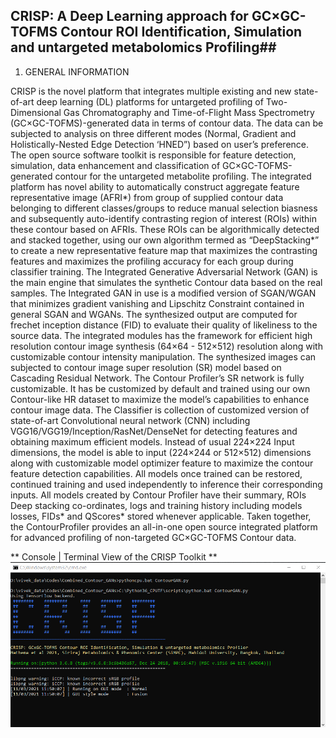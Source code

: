 ## CRISP: A Deep Learning approach for GC×GC-TOFMS Contour ROI Identification, Simulation and untargeted metabolomics Profiling##
  
1. GENERAL INFORMATION 
  
CRISP is the novel platform that integrates multiple existing and new state-of-art deep learning (DL) platforms for untargeted profiling of Two-Dimensional Gas Chromatography and Time-of-Flight Mass Spectrometry (GC×GC-TOFMS)-generated data in terms of contour  data. The data can be subjected to analysis on three different modes (Normal, Gradient and Holistically-Nested Edge Detection ‘HNED”) based on user’s preference.  The open source software toolkit is responsible for feature detection, simulation, data enhancement and classification of GC×GC-TOFMS-generated contour for the untargeted metabolite profiling. The integrated platform has novel ability to automatically construct aggregate feature representative image (AFRI*) from group of supplied contour data belonging to different classes/groups to reduce manual  selection biasness and subsequently auto-identify contrasting region of interest (ROIs) within these contour based on AFRIs. These ROIs can be algorithmically detected and stacked together, using our own algorithm termed as “DeepStacking*” to create a new representative feature map that maximizes the contrasting features and maximizes the profiling accuracy for each group during classifier training. The Integrated Generative Adversarial Network (GAN) is the main engine that simulates the synthetic Contour data based on the real samples. The Integrated GAN in use is a modified version of SGAN/WGAN that minimizes gradient vanishing and Lipschitz Constraint contained in general SGAN and WGANs. The synthesized output are computed for frechet inception distance (FID) to evaluate their quality of likeliness to the source data. The integrated modules has the framework for efficient high resolution contour image synthesis (64×64 - 512×512) resolution along with customizable contour intensity manipulation. The synthesized images can subjected to contour image super resolution (SR) model based on Cascading Residual Network. The Contour Profiler’s SR network is fully customizable. It has be customized by default and trained using our own Contour-like HR dataset to maximize the model’s capabilities to enhance contour image data. The Classifier is collection of customized version of state-of-art Convolutional neural network (CNN) including VGG16/VGG19/Inception/RasNet/DenseNet for detecting features and obtaining maximum efficient models.  Instead of usual 224×224 Input dimensions, the model is able to input (224×244 or 512×512) dimensions along with customizable model optimizer feature to maximize the contour feature detection capabilities. All models once trained can be restored, continued training and used independently to inference their corresponding inputs. All models created by Contour Profiler have their summary, ROIs Deep stacking co-ordinates, logs and training history including models losses, FIDs*  and QScores*  stored whenever applicable. Taken together, the ContourProfiler provides an all-in-one open source integrated platform for advanced profiling of non-targeted GC×GC-TOFMS Contour data.   

** Console | Terminal View of the CRISP Toolkit **
<img src="/Assets/consol_view.png" alt="CRISP Console | Terminal Screenshot"/>
